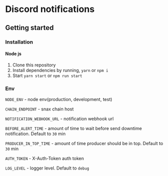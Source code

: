 # Discord notifications

## Getting started

### Installation

#### Node js

1. Clone this repository
2. Install dependencies by running, `yarn` or `npm i`
3. Start `yarn start` or `npm run start`

### Env

`NODE_ENV` - node env(production, development, test)

`CHAIN_ENDPOINT` - snax chain host

`NOTIFICATION_WEBHOOK_URL` - notification webhook url

`BEFORE_ALERT_TIME` - amount of time to wait before send downtime notification. Default to `30` min

`PRODUCER_IN_TOP_TIME` - amount of time producer should be in top. Default to `30` min

`AUTH_TOKEN` - X-Auth-Token auth token

`LOG_LEVEL` - logger level. Default to `debug`
